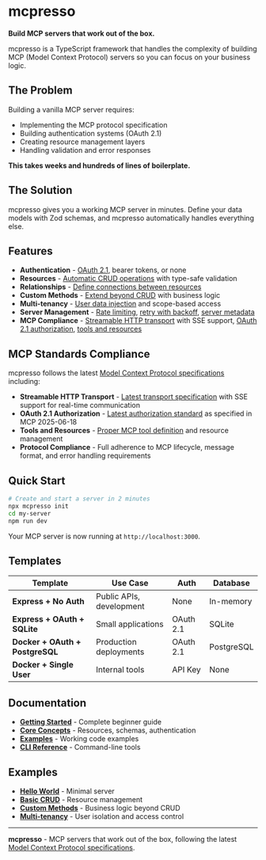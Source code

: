 # mcpresso

**Build MCP servers that work out of the box.**

mcpresso is a TypeScript framework that handles the complexity of building MCP (Model Context Protocol) servers so you can focus on your business logic.

## The Problem

Building a vanilla MCP server requires:
- Implementing the MCP protocol specification
- Building authentication systems (OAuth 2.1)
- Creating resource management layers
- Handling validation and error responses

**This takes weeks and hundreds of lines of boilerplate.**

## The Solution

mcpresso gives you a working MCP server in minutes. Define your data models with Zod schemas, and mcpresso automatically handles everything else.

## Features

- **Authentication** - [OAuth 2.1](https://github.com/granular-software/joshu/tree/main/apps/template-docker-oauth-postgresql), bearer tokens, or none
- **Resources** - [Automatic CRUD operations](./examples/basic-crud.ts) with type-safe validation
- **Relationships** - [Define connections between resources](./docs/core-concepts.md#relationships)
- **Custom Methods** - [Extend beyond CRUD](./examples/custom-methods.ts) with business logic
- **Multi-tenancy** - [User data injection](./examples/multi-tenancy.ts) and scope-based access
- **Server Management** - [Rate limiting](./examples/rate-limiting.ts), [retry with backoff](./examples/retry-with-backoff.ts), [server metadata](./examples/server-metadata.ts)
- **MCP Compliance** - [Streamable HTTP transport](https://modelcontextprotocol.io/specification/2025-06-18/basic/transports) with SSE support, [OAuth 2.1 authorization](https://modelcontextprotocol.io/specification/2025-06-18/basic/authorization), [tools and resources](https://modelcontextprotocol.io/specification/2025-06-18/server/tools)

## MCP Standards Compliance

mcpresso follows the latest [Model Context Protocol specifications](https://modelcontextprotocol.io/specification/2025-06-18/basic) including:
- **Streamable HTTP Transport** - [Latest transport specification](https://modelcontextprotocol.io/specification/2025-06-18/basic/transports) with SSE support for real-time communication
- **OAuth 2.1 Authorization** - [Latest authorization standard](https://modelcontextprotocol.io/specification/2025-06-18/basic/authorization) as specified in MCP 2025-06-18
- **Tools and Resources** - [Proper MCP tool definition](https://modelcontextprotocol.io/specification/2025-06-18/server/tools) and resource management
- **Protocol Compliance** - Full adherence to MCP lifecycle, message format, and error handling requirements

## Quick Start

```bash
# Create and start a server in 2 minutes
npx mcpresso init
cd my-server
npm run dev
```

Your MCP server is now running at `http://localhost:3000`.

## Templates

| Template | Use Case | Auth | Database |
|----------|----------|------|----------|
| **Express + No Auth** | Public APIs, development | None | In-memory |
| **Express + OAuth + SQLite** | Small applications | OAuth 2.1 | SQLite |
| **Docker + OAuth + PostgreSQL** | Production deployments | OAuth 2.1 | PostgreSQL |
| **Docker + Single User** | Internal tools | API Key | None |

## Documentation

- **[Getting Started](./docs/getting-started.md)** - Complete beginner guide
- **[Core Concepts](./docs/core-concepts.md)** - Resources, schemas, authentication
- **[Examples](./examples/)** - Working code examples
- **[CLI Reference](./docs/cli-reference.md)** - Command-line tools

## Examples

- **[Hello World](./examples/hello-world.ts)** - Minimal server
- **[Basic CRUD](./examples/basic-crud.ts)** - Resource management
- **[Custom Methods](./examples/custom-methods.ts)** - Business logic beyond CRUD
- **[Multi-tenancy](./examples/multi-tenancy.ts)** - User isolation and access control

---

**mcpresso** - MCP servers that work out of the box, following the latest [Model Context Protocol specifications](https://modelcontextprotocol.io/specification/2025-06-18/basic).